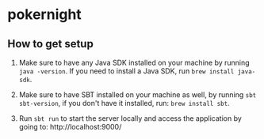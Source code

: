 # pokernight

## How to get setup

1. Make sure to have any Java SDK installed on your machine by running `java -version`. If you need to install a Java SDK, run `brew install java-sdk`.

2. Make sure to have SBT installed on your machine as well, by running `sbt sbt-version`, if you don't have it installed, run:  `brew install sbt`.

3. Run `sbt run` to start the server locally and access the application by going to: http://localhost:9000/

